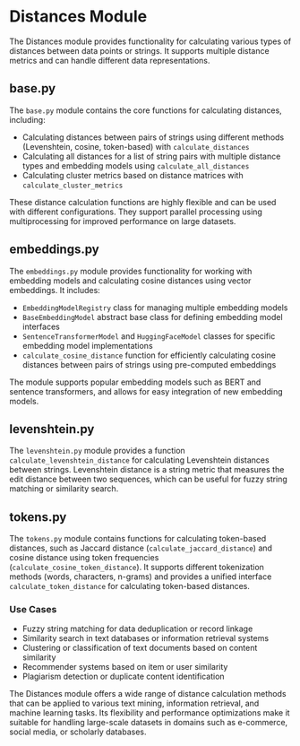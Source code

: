 # Distances Module

The Distances module provides functionality for calculating various types of distances between data points or strings. It supports multiple distance metrics and can handle different data representations.

## base.py

The `base.py` module contains the core functions for calculating distances, including:
- Calculating distances between pairs of strings using different methods (Levenshtein, cosine, token-based) with `calculate_distances`
- Calculating all distances for a list of string pairs with multiple distance types and embedding models using `calculate_all_distances`
- Calculating cluster metrics based on distance matrices with `calculate_cluster_metrics`

These distance calculation functions are highly flexible and can be used with different configurations. They support parallel processing using multiprocessing for improved performance on large datasets.

## embeddings.py

The `embeddings.py` module provides functionality for working with embedding models and calculating cosine distances using vector embeddings. It includes:
- `EmbeddingModelRegistry` class for managing multiple embedding models
- `BaseEmbeddingModel` abstract base class for defining embedding model interfaces
- `SentenceTransformerModel` and `HuggingFaceModel` classes for specific embedding model implementations
- `calculate_cosine_distance` function for efficiently calculating cosine distances between pairs of strings using pre-computed embeddings

The module supports popular embedding models such as BERT and sentence transformers, and allows for easy integration of new embedding models.

## levenshtein.py

The `levenshtein.py` module provides a function `calculate_levenshtein_distance` for calculating Levenshtein distances between strings. Levenshtein distance is a string metric that measures the edit distance between two sequences, which can be useful for fuzzy string matching or similarity search.

## tokens.py

The `tokens.py` module contains functions for calculating token-based distances, such as Jaccard distance (`calculate_jaccard_distance`) and cosine distance using token frequencies (`calculate_cosine_token_distance`). It supports different tokenization methods (words, characters, n-grams) and provides a unified interface `calculate_token_distance` for calculating token-based distances.

### Use Cases

- Fuzzy string matching for data deduplication or record linkage
- Similarity search in text databases or information retrieval systems
- Clustering or classification of text documents based on content similarity
- Recommender systems based on item or user similarity
- Plagiarism detection or duplicate content identification

The Distances module offers a wide range of distance calculation methods that can be applied to various text mining, information retrieval, and machine learning tasks. Its flexibility and performance optimizations make it suitable for handling large-scale datasets in domains such as e-commerce, social media, or scholarly databases.
